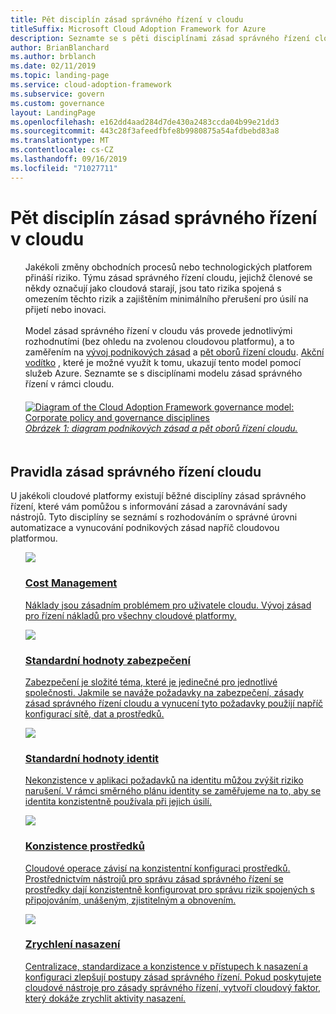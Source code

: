 ```yaml
---
title: Pět disciplín zásad správného řízení v cloudu
titleSuffix: Microsoft Cloud Adoption Framework for Azure
description: Seznamte se s pěti disciplínami zásad správného řízení cloudu v architektuře pro přijetí v cloudu.
author: BrianBlanchard
ms.author: brblanch
ms.date: 02/11/2019
ms.topic: landing-page
ms.service: cloud-adoption-framework
ms.subservice: govern
ms.custom: governance
layout: LandingPage
ms.openlocfilehash: e162dd4aad284d7de430a2483ccda04b99e21dd3
ms.sourcegitcommit: 443c28f3afeedfbfe8b9980875a54afdbebd83a8
ms.translationtype: MT
ms.contentlocale: cs-CZ
ms.lasthandoff: 09/16/2019
ms.locfileid: "71027711"
---
```

# <a name="the-five-disciplines-of-cloud-governance"></a>Pět disciplín zásad správného řízení v cloudu

<!-- markdownlint-disable MD033 -->

<ul class="panelContent cardsI">
    <li style="display: flex; flex-direction: column;">
        <div class="cardSize">
            <div class="cardPadding" style="padding-bottom:10px;">
                <div class="card" style="padding-bottom:10px;">
                    <div class="cardText" style="padding-left:0px;">
Jakékoli změny obchodních procesů nebo technologických platforem přináší riziko. Týmu zásad správného řízení cloudu, jejichž členové se někdy označují jako cloudová starají, jsou tato rizika spojená s omezením těchto rizik a zajištěním minimálního přerušení pro úsilí na přijetí nebo inovaci.<br/><br/>Model zásad správného řízení v cloudu vás provede jednotlivými rozhodnutími (bez ohledu na zvolenou cloudovou platformu), a to zaměřením na <a href="./corporate-policy.md">vývoj podnikových zásad</a> a <a href="#disciplines-of-cloud-governance">pět oborů řízení cloudu</a>. <a href="./guides/index.md">Akční vodítko</a> , které je možné využít k tomu, ukazují tento model pomocí služeb Azure. Seznamte se s disciplínami modelu zásad správného řízení v rámci cloudu.
                    </div>
                </div>
            </div>
        </div>
    </li>
    <li style="display: flex; flex-direction: column;">
        <a href="../_images/operational-transformation-govern-highres.png" style="display: flex; flex-direction: column; flex: 1 0 auto;">
            <div class="cardSize">
                <div class="cardPadding" style="padding-bottom:10px;">
                    <div class="card" style="padding-bottom:10px;">
                        <div class="cardText" style="padding-left:0px;">
    <img src="../_images/operational-transformation-govern-highres.png" alt="Diagram of the Cloud Adoption Framework governance model: Corporate policy and governance disciplines">
    <br>
    <i>Obrázek 1: diagram podnikových zásad a pět oborů řízení cloudu.</i>
                        </div>
                    </div>
                </div>
            </div>
        </a>
    </li>
</ul>

<!-- markdownlint-enable MD033 -->

## <a name="disciplines-of-cloud-governance"></a>Pravidla zásad správného řízení cloudu

U jakékoli cloudové platformy existují běžné disciplíny zásad správného řízení, které vám pomůžou s informování zásad a zarovnávání sady nástrojů. Tyto disciplíny se seznámí s rozhodováním o správné úrovni automatizace a vynucování podnikových zásad napříč cloudovou platformou.

<!-- markdownlint-disable MD033 -->

<ul class="panelContent cardsA">
<li style="display: flex; flex-direction: column;">
    <a href="./cost-management/index.md" style="display: flex; flex-direction: column; flex: 1 0 auto;">
        <div class="cardSize" style="flex: 1 0 auto; display: flex;">
            <div class="cardPadding" style="display: flex;">
                <div class="card">
                    <div class="cardImageOuter">
                        <div class="cardImage">
                            <img src="../_images/govern/cost-management.png" class="x-hidden-focus"/>
                        </div>
                    </div>
                    <div class="cardText">
                        <h3>Cost Management</h3>
                        <p>Náklady jsou zásadním problémem pro uživatele cloudu. Vývoj zásad pro řízení nákladů pro všechny cloudové platformy.</p>
                    </div>
                </div>
            </div>
        </div>
    </a>
</li>
<li style="display: flex; flex-direction: column;">
    <a href="./security-baseline/index.md" style="display: flex; flex-direction: column; flex: 1 0 auto;">
        <div class="cardSize" style="flex: 1 0 auto; display: flex;">
            <div class="cardPadding" style="display: flex;">
                <div class="card">
                    <div class="cardImageOuter">
                        <div class="cardImage">
                            <img src="../_images/govern/security-baseline.png" class="x-hidden-focus"/>
                        </div>
                    </div>
                    <div class="cardText">
                        <h3>Standardní hodnoty zabezpečení</h3>
                        <p>Zabezpečení je složité téma, které je jedinečné pro jednotlivé společnosti. Jakmile se naváže požadavky na zabezpečení, zásady zásad správného řízení cloudu a vynucení tyto požadavky použijí napříč konfigurací sítě, dat a prostředků.</p>
                    </div>
                </div>
            </div>
        </div>
    </a>
</li>
<li style="display: flex; flex-direction: column;">
    <a href="./identity-baseline/index.md" style="display: flex; flex-direction: column; flex: 1 0 auto;">
        <div class="cardSize" style="flex: 1 0 auto; display: flex;">
            <div class="cardPadding" style="display: flex;">
                <div class="card">
                    <div class="cardImageOuter">
                        <div class="cardImage">
                            <img src="../_images/govern/identity-baseline.png" class="x-hidden-focus"/>
                        </div>
                    </div>
                    <div class="cardText">
                        <h3>Standardní hodnoty identit</h3>
                        <p>Nekonzistence v aplikaci požadavků na identitu můžou zvýšit riziko narušení. V rámci směrného plánu identity se zaměřujeme na to, aby se identita konzistentně používala při jejich úsilí.</p>
                    </div>
                </div>
            </div>
        </div>
    </a>
</li>
<li style="display: flex; flex-direction: column;">
    <a href="./resource-consistency/index.md" style="display: flex; flex-direction: column; flex: 1 0 auto;">
        <div class="cardSize" style="flex: 1 0 auto; display: flex;">
            <div class="cardPadding" style="display: flex;">
                <div class="card">
                    <div class="cardImageOuter">
                        <div class="cardImage">
                            <img src="../_images/govern/resource-consistency.png" class="x-hidden-focus"/>
                        </div>
                    </div>
                    <div class="cardText">
                        <h3>Konzistence prostředků</h3>
                        <p>Cloudové operace závisí na konzistentní konfiguraci prostředků. Prostřednictvím nástrojů pro správu zásad správného řízení se prostředky dají konzistentně konfigurovat pro správu rizik spojených s připojováním, unášeným, zjistitelným a obnovením.</p>
                    </div>
                </div>
            </div>
        </div>
    </a>
</li>
<li style="display: flex; flex-direction: column;">
    <a href="./deployment-acceleration/index.md" style="display: flex; flex-direction: column; flex: 1 0 auto;">
        <div class="cardSize" style="flex: 1 0 auto; display: flex;">
            <div class="cardPadding" style="display: flex;">
                <div class="card">
                    <div class="cardImageOuter">
                        <div class="cardImage">
                            <img src="../_images/govern/deployment-acceleration.png" class="x-hidden-focus"/>
                        </div>
                    </div>
                    <div class="cardText">
                        <h3>Zrychlení nasazení</h3>
                        <p>Centralizace, standardizace a konzistence v přístupech k nasazení a konfiguraci zlepšují postupy zásad správného řízení. Pokud poskytujete cloudové nástroje pro zásady správného řízení, vytvoří cloudový faktor, který dokáže zrychlit aktivity nasazení.</p>
                    </div>
                </div>
            </div>
        </div>
    </a>
</li>
</ul>

<!-- markdownlint-enable MD033 -->

